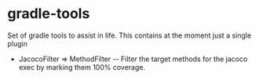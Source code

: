 gradle-tools
============

Set of gradle tools to assist in life. This contains at the moment just a single plugin
* JacocoFilter => MethodFilter -- Filter the target methods for the jacoco exec by marking them 100% coverage.
